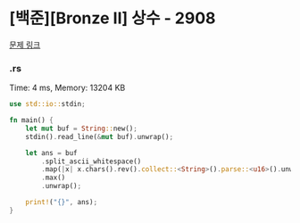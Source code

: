 # [백준][Bronze II] 상수 - 2908

[문제 링크](https://www.acmicpc.net/problem/2908)

### .rs

Time: 4 ms, Memory: 13204 KB 

```rs
use std::io::stdin;

fn main() {
    let mut buf = String::new();
    stdin().read_line(&mut buf).unwrap();

    let ans = buf
        .split_ascii_whitespace()
        .map(|x| x.chars().rev().collect::<String>().parse::<u16>().unwrap())
        .max()
        .unwrap();

    print!("{}", ans);
}

```

